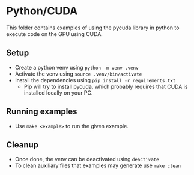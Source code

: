 # Python/CUDA
This folder contains examples of using the pycuda library in python to execute code on the GPU using
CUDA.

## Setup
* Create a python venv using ```python -m venv .venv```
* Activate the venv using ```source .venv/bin/activate```
* Install the dependencies using ```pip install -r requirements.txt```
  * Pip will try to install pycuda, which probably requires that CUDA is installed locally on your
    PC.

## Running examples
* Use ```make <example>``` to run the given example.

## Cleanup
* Once done, the venv can be deactivated using ```deactivate```
* To clean auxiliary files that examples may generate use ```make clean```
